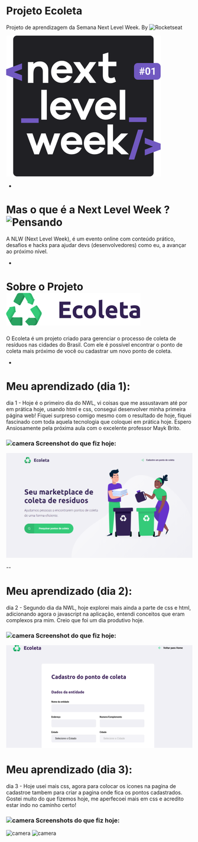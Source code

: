 # Projeto Ecoleta
Projeto de aprendizagem da Semana Next Level Week. By ![Rocketseat](https://raw.githubusercontent.com/bmndx/next-level-week-starter/4e4b2f3335ebf0857f2da9ef1d2150651ee5faf1/img/rocketseat.svg)


![Next Level Week](img/nwl.svg)

-

# Mas o que é a Next Level Week ? ![Pensando](https://pngimage.net/wp-content/uploads/2018/06/think-emoji-png-6.png)

A NLW (Next Level Week), é um evento online com conteúdo prático, desafios e hacks para ajudar devs (desenvolvedores) como eu, a avançar ao próximo nível.

-

# Sobre o Projeto ![Ecoleta](public/assets/logo.svg)

O Ecoleta é um projeto criado para gerenciar o processo de coleta de resíduos nas cidades do Brasil. Com ele é possível encontrar o ponto de coleta mais próximo de você ou cadastrar um novo ponto de coleta.

-

# Meu aprendizado (dia 1):

dia 1 - Hoje é o primeiro dia do NWL, vi coisas que me assustavam até por em prática hoje, usando html e css, consegui desenvolver minha primeira página web! Fiquei surpreso comigo mesmo com o resultado de hoje, fiquei fascinado com toda aquela tecnologia que coloquei em prática hoje. Espero Ansiosamente pela próxima aula com o excelente professor Mayk Brito.

### ![camera](https://github.githubassets.com/images/icons/emoji/unicode/1f4f7.png) Screenshot do que fiz hoje:

![HomePageProjeto](img/homePageEcoleta.png)

--

# Meu aprendizado (dia 2):

dia 2 - Segundo dia da NWL, hoje explorei mais ainda a parte de css e html, adicionando agora o javascript na aplicação, entendi conceitos que eram complexos pra mim. Creio que foi um dia produtivo hoje.

### ![camera](https://github.githubassets.com/images/icons/emoji/unicode/1f4f7.png) Screenshot do que fiz hoje:

![PageCadastro](img/cadastroPage.png)

# Meu aprendizado (dia 3):

dia 3 - Hoje usei mais css, agora para colocar os icones na pagina de cadastroe tambem
para criar a pagina onde fica os pontos cadastrados. Gostei muito do que fizemos hoje,
me aperfecoei mais em css e acredito estar indo no caminho certo!

### ![camera](img/paginacaCadastro) Screenshots do que fiz hoje:

![camera](img/paginaCadastro2)
![camera](img/jaCadastrado)
